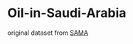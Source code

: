 # Oil-in-Saudi-Arabia
original dataset from [SAMA](https://www.sama.gov.sa/en-US/EconomicReports/Pages/database.aspx)
